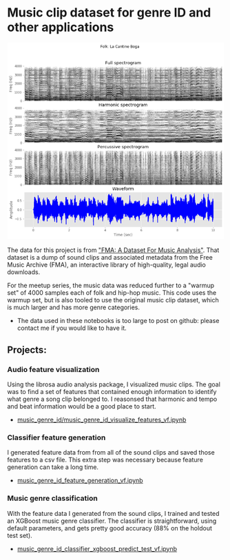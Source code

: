 # Music clip dataset for genre ID and other applications

![Harmonic decomposition figure](./harmonic_decomp.png)

The data for this project is from ["FMA: A Dataset For Music Analysis"](https://github.com/mdeff/fma). That dataset is a dump of sound clips and associated metadata from the Free Music Archive (FMA), an interactive library of high-quality, legal audio downloads. 


For the meetup series, the music data was reduced further to a "warmup set" of 4000 samples each of folk and hip-hop music. This code uses the warmup set, but is also tooled to use the original music clip dataset, which is much larger and has more genre categories.


- The data used in these notebooks is too large to post on github: please contact me if you would like to have it.

## Projects:

### Audio feature visualization

Using the librosa audio analysis package, I visualized music clips. The goal was to find a set of features that contained enough information to identify what genre a song clip belonged to. I reasonsed that harmonic and tempo and beat information would be a good place to start.

- [music_genre_id/music_genre_id_visualize_features_vf.ipynb](https://github.com/johnmburt/projects/blob/master/music_genre_id/music_genre_id_visualize_features_vf.ipynb) 

### Classifier feature generation

I generated feature data from from all of the sound clips and saved those features to a csv file. This extra step was necessary because feature generation can take a long time.

- [music_genre_id_feature_generation_vf.ipynb](http://nbviewer.jupyter.org/github/johnmburt/projects/blob/master/music_genre_id/music_genre_id_feature_generation_vf.ipynb) 


### Music genre classification

With the feature data I generated from the sound clips, I trained and tested an XGBoost music genre classifier. The classifier is straightforward, using default parameters, and gets pretty good accuracy (88% on the holdout test set). 

- [music_genre_id_classifier_xgboost_predict_test_vf.ipynb](http://nbviewer.jupyter.org/github/johnmburt/projects/blob/master/music_genre_id/music_genre_id_classifier_xgboost_predict_test_vf.ipynb) 
